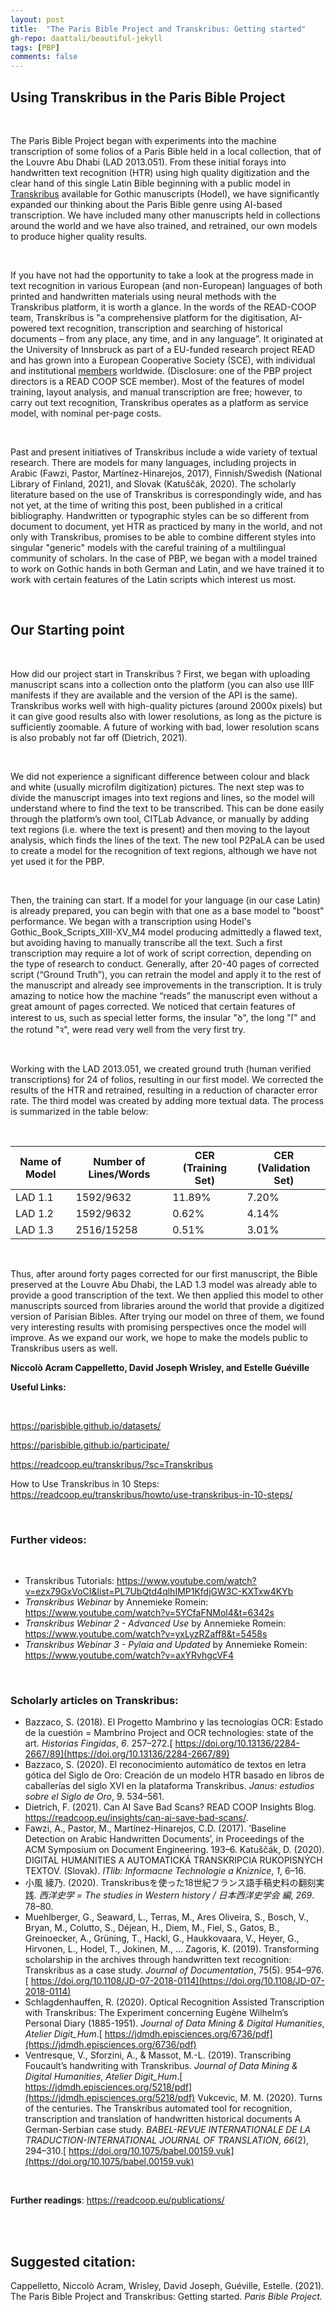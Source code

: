 ```yaml
---
layout: post
title:  "The Paris Bible Project and Transkribus: Getting started"
gh-repo: daattali/beautiful-jekyll
tags: [PBP]
comments: false
---
```


## **Using Transkribus in the Paris Bible Project**

<br>

The Paris Bible Project began with experiments into the machine transcription of some folios of a Paris Bible held in a local collection, that of the Louvre Abu Dhabi (LAD 2013.051). From these initial forays into handwritten text recognition (HTR) using high quality digitization and the clear hand of this single Latin Bible beginning with a public model in [Transkribus](https://readcoop.eu/transkribus/) available for Gothic manuscripts (Hodel), we have significantly expanded our thinking about the Paris Bible genre using AI-based transcription. We have included many other manuscripts held in collections around the world and we have also trained, and retrained, our own models to produce higher quality results. 

<br>

If you have not had the opportunity to take a look at the progress made in text recognition in various European (and non-European) languages of both printed and handwritten materials using neural methods with the Transkribus platform, it is worth a glance. In the words of the READ-COOP team, Transkribus is "a comprehensive platform for the digitisation, AI-powered text recognition, transcription and searching of historical documents – from any place, any time, and in any language”. It originated at the University of Innsbruck as part of a EU-funded research project READ and has grown into a European Cooperative Society (SCE), with individual and institutional [members](https://readcoop.eu/members/) worldwide. (Disclosure: one of the PBP project directors is a READ COOP SCE member). Most of the features of model training, layout analysis, and manual transcription are free; however, to carry out text recognition, Transkribus operates as a platform as service model, with nominal per-page costs.

<br>

Past and present initiatives of Transkribus include a wide variety of textual research. There are models for many languages, including projects in Arabic (Fawzi, Pastor, Martínez-Hinarejos, 2017), Finnish/Swedish (National Library of Finland, 2021), and Slovak (Katuščák, 2020). The scholarly literature based on the use of Transkribus is correspondingly wide, and has not yet, at the time of writing this post, been published in a critical bibliography. Handwritten or typographic styles can be so different from document to document, yet HTR as practiced by many in the world, and not only with Transkribus, promises to be able to combine different styles into singular "generic" models with the careful training of a multilingual community of scholars. In the case of PBP, we began with a model trained to work on Gothic hands in both German and Latin, and we have trained it to work with certain features of the Latin scripts which interest us most. 

<br>

## **Our Starting point**

<br>

How did our project start in Transkribus ? First, we began with uploading manuscript scans into a collection onto the platform (you can also use IIIF manifests if they are available and the version of the API is the same). Transkribus works well with high-quality pictures (around 2000x pixels) but it can give good results also with lower resolutions, as long as the picture is sufficiently zoomable. A future of working with bad, lower resolution scans is also probably not far off (Dietrich, 2021). 

<br>

We did not experience a significant difference between colour and black and white (usually microfilm digitization) pictures. The next step was to divide the manuscript images into text regions and lines, so the model will understand where to find the text to be transcribed. This can be done easily through the platform’s own tool, CITLab Advance, or manually by adding text regions (i.e. where the text is present) and then moving to the layout analysis, which finds the lines of the text. The new tool P2PaLA can be used to create a model for the recognition of text regions, although we have not yet used it for the PBP.

<br>

Then, the training can start. If a model for your language (in our case Latin) is already prepared, you can begin with that one as a base model to "boost" performance. We began with a transcription using Hodel's Gothic_Book_Scripts_XIII-XV_M4 model producing admittedly a flawed text, but avoiding having to manually transcribe all the text. Such a first transcription may require a lot of work of script correction, depending on the type of research to conduct. Generally, after 20-40 pages of corrected script (“Ground Truth”), you can retrain the model and apply it to the rest of the manuscript and already see improvements in the transcription. It is truly amazing to notice how the machine “reads” the manuscript even without a great amount of pages corrected. We noticed that certain features of interest to us, such as special letter forms, the insular "ꝺ", the long "ſ" and the rotund "ꝛ", were read very well from the very first try. 

<br>

Working with the LAD 2013.051, we created ground truth (human verified transcriptions) for 24 of folios, resulting in our first model. We corrected the results of the HTR and retrained, resulting in a reduction of character error rate. The third model was created by adding more textual data. The process is summarized in the table below: 

<br>

| Name of Model | Number of Lines/Words | CER (Training Set) | CER (Validation Set) |
| ------------- | --------------------- | ------------------ | -------------------- |
| LAD 1.1       | 1592/9632             | 11.89%             | 7.20%                |
| LAD 1.2       | 1592/9632             | 0.62%              | 4.14%                |
| LAD 1.3       | 2516/15258            | 0.51%              | 3.01%                |

<br>

Thus, after around forty pages corrected for our first manuscript, the Bible preserved at the Louvre Abu Dhabi, the LAD 1.3 model was already able to provide a good transcription of the text. We then applied this model to other manuscripts sourced from libraries around the world that provide a digitized version of Parisian Bibles. After trying our model on three of them, we found very interesting results with promising perspectives once the model will improve. As we expand our work, we hope to make the models public to Transkribus users as well. 

**Niccolò Acram Cappelletto, David Joseph Wrisley, and Estelle Guéville**
<br>



**Useful Links:**

<br>

https://parisbible.github.io/datasets/

https://parisbible.github.io/participate/

https://readcoop.eu/transkribus/?sc=Transkribus 

How to Use Transkribus in 10 Steps: https://readcoop.eu/transkribus/howto/use-transkribus-in-10-steps/

<br>

### **Further videos:**

<br>

- Transkribus Tutorials: https://www.youtube.com/watch?v=ezx79GxVoCI&list=PL7UbQtd4qlhIMP1KfdjGW3C-KXTxw4KYb
- *Transkribus Webinar* by Annemieke Romein: https://www.youtube.com/watch?v=5YCfaFNMol4&t=6342s
- *Transkribus Webinar 2 - Advanced Use* by Annemieke Romein: https://www.youtube.com/watch?v=yxLyzRZaff8&t=5458s
- *Transkribus Webinar 3 - Pylaia and Updated* by Annemieke Romein: https://www.youtube.com/watch?v=axYRvhgcVF4 

<br>

### **Scholarly articles on Transkribus:**


- Bazzaco, S. (2018). El Progetto Mambrino y las tecnologías OCR: Estado de la cuestión = Mambrino Project and OCR technologies: state of the art. *Historias Fingidas*, *6*. 257–272.[ https://doi.org/10.13136/2284-2667/89](https://doi.org/10.13136/2284-2667/89)
- Bazzaco, S. (2020). El reconocimiento automático de textos en letra gótica del Siglo de Oro: Creación de un modelo HTR basado en libros de caballerías del siglo XVI en la plataforma Transkribus. *Janus: estudios sobre el Siglo de Oro*, 9. 534–561.
- Dietrich, F. (2021). Can AI Save Bad Scans? READ COOP Insights Blog. https://readcoop.eu/insights/can-ai-save-bad-scans/. 
- Fawzi, A., Pastor, M., Martínez-Hinarejos, C.D. (2017). ‘Baseline Detection on Arabic Handwritten Documents’, in Proceedings of the ACM Symposium on Document Engineering. 193–6.
  Katuščák, D. (2020). DIGITAL HUMANITIES A AUTOMATICKÁ TRANSKRIPCIA RUKOPISNÝCH TEXTOV. (Slovak). *ITlib: Informacne Technologie a Kniznice*, *1*, 6–16.
- 小風 綾乃. (2020). Transkribusを使った18世紀フランス語手稿史料の翻刻実践. *西洋史学 = The studies in Western history / 日本西洋史学会 編*, *269*. 78–80.
- Muehlberger, G., Seaward, L., Terras, M., Ares Oliveira, S., Bosch, V., Bryan, M., Colutto, S., Déjean, H., Diem, M., Fiel, S., Gatos, B., Greinoecker, A., Grüning, T., Hackl, G., Haukkovaara, V., Heyer, G., Hirvonen, L., Hodel, T., Jokinen, M., … Zagoris, K. (2019). Transforming scholarship in the archives through handwritten text recognition: Transkribus as a case study. *Journal of Documentation*, 75(5). 954–976.[ https://doi.org/10.1108/JD-07-2018-0114](https://doi.org/10.1108/JD-07-2018-0114)
- Schlagdenhauffen, R. (2020). Optical Recognition Assisted Transcription with Transkribus: The Experiment concerning Eugène Wilhelm’s Personal Diary (1885-1951). *Journal of Data Mining & Digital Humanities*, *Atelier Digit_Hum*.[ https://jdmdh.episciences.org/6736/pdf](https://jdmdh.episciences.org/6736/pdf)
- Ventresque, V., Sforzini, A., & Massot, M.-L. (2019). Transcribing Foucault’s handwriting with Transkribus. *Journal of Data Mining & Digital Humanities*, *Atelier Digit_Hum*.[ https://jdmdh.episciences.org/5218/pdf](https://jdmdh.episciences.org/5218/pdf)
  Vukcevic, M. M. (2020). Turns of the centuries. The Transkribus automated tool for recognition, transcription and translation of handwritten historical documents A German-Serbian case study. *BABEL-REVUE INTERNATIONALE DE LA TRADUCTION-INTERNATIONAL JOURNAL OF TRANSLATION*, *66*(2), 294–310.[ https://doi.org/10.1075/babel.00159.vuk](https://doi.org/10.1075/babel.00159.vuk)

<br>

**Further readings**: https://readcoop.eu/publications/


<br>
<br>

## **Suggested citation:**

Cappelletto, Niccolò Acram, Wrisley, David Joseph, Guéville, Estelle. (2021). The Paris Bible Project and Transkribus: Getting started. *Paris Bible Project.*
